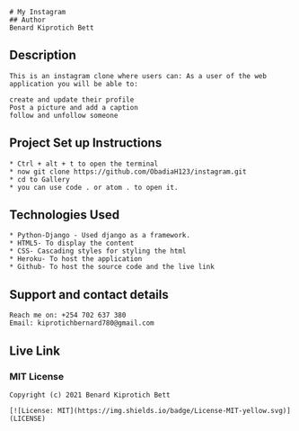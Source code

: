     # My Instagram
    ## Author
    Benard Kiprotich Bett
## Description
    This is an instagram clone where users can: As a user of the web application you will be able to:

    create and update their profile
    Post a picture and add a caption
    follow and unfollow someone
## Project Set up Instructions
    * Ctrl + alt + t to open the terminal
    * now git clone https://github.com/ObadiaH123/instagram.git
    * cd to Gallery
    * you can use code . or atom . to open it.

## Technologies Used
    * Python-Django - Used django as a framework.
    * HTML5- To display the content
    * CSS- Cascading styles for styling the html
    * Heroku- To host the application
    * Github- To host the source code and the live link
## Support and contact details
    Reach me on: +254 702 637 380 
    Email: kiprotichbernard780@gmail.com
## Live Link


### MIT License

    Copyright (c) 2021 Benard Kiprotich Bett

    [![License: MIT](https://img.shields.io/badge/License-MIT-yellow.svg)](LICENSE)
